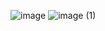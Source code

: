 ![image](https://github.com/dokibacsi/rendJavaApp/assets/94750684/84bac606-3db3-4cd2-ac46-fa11fa7ef47b)
![image (1)](https://github.com/dokibacsi/rendJavaApp/assets/94750684/f2479eb0-d780-43e9-a5ac-405227f79034)
